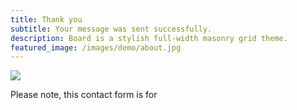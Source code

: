 ```yaml
---
title: Thank you
subtitle: Your message was sent successfully.
description: Board is a stylish full-width masonry grid theme.
featured_image: /images/demo/about.jpg
---
```


![](/images/demo/about.jpg)

Please note, this contact form is for 